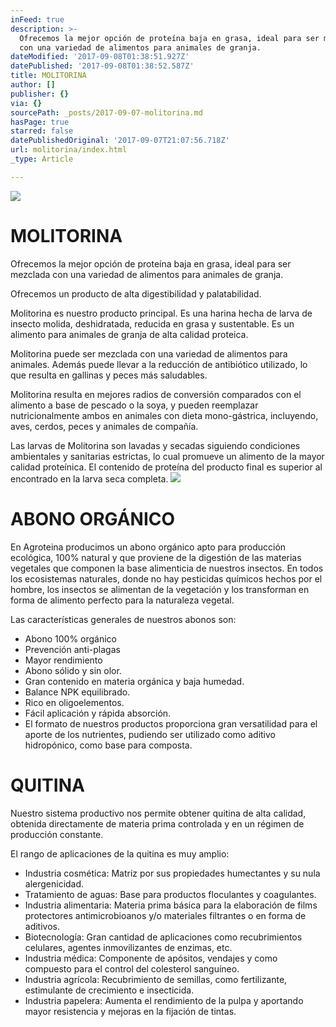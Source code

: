 ```yaml
---
inFeed: true
description: >-
  Ofrecemos la mejor opción de proteína baja en grasa, ideal para ser mezclada
  con una variedad de alimentos para animales de granja.
dateModified: '2017-09-08T01:38:51.927Z'
datePublished: '2017-09-08T01:38:52.587Z'
title: MOLITORINA
author: []
publisher: {}
via: {}
sourcePath: _posts/2017-09-07-molitorina.md
hasPage: true
starred: false
datePublishedOriginal: '2017-09-07T21:07:56.718Z'
url: molitorina/index.html
_type: Article

---
```

![](https://the-grid-user-content.s3-us-west-2.amazonaws.com/91f2a425-be80-4849-b6fb-0a31048e1779.jpg)

# MOLITORINA

Ofrecemos la mejor opción de proteína baja en grasa, ideal para ser mezclada con una variedad de alimentos para animales de granja.

Ofrecemos un producto de alta digestibilidad y palatabilidad.

Molitorina es nuestro producto principal. Es una harina hecha de larva de insecto molida, deshidratada, reducida en grasa y sustentable. Es un alimento para animales de granja de alta calidad proteica.

Molitorina puede ser mezclada con una variedad de alimentos para animales. Además puede llevar a la reducción de antibiótico utilizado, lo que resulta en gallinas y peces más saludables.

Molitorina resulta en mejores radios de conversión comparados con el alimento a base de pescado o la soya, y pueden reemplazar nutricionalmente ambos en animales con dieta mono-gástrica, incluyendo, aves, cerdos, peces y animales de compañía.

Las larvas de Molitorina son lavadas y secadas siguiendo condiciones ambientales y sanitarias estrictas, lo cual promueve un alimento de la mayor calidad proteínica. El contenido de proteína del producto final es superior al encontrado en la larva seca completa.
![](https://the-grid-user-content.s3-us-west-2.amazonaws.com/c19415b5-7fae-499f-8f24-d698fda2f40a.jpg)

# ABONO ORGÁNICO

En Agroteina producimos un abono orgánico apto para producción ecológica, 100% natural y que proviene de la digestión de las materias vegetales que componen la base alimenticia de nuestros insectos. En todos los ecosistemas naturales, donde no hay pesticidas químicos hechos por el hombre, los insectos se alimentan de la vegetación y los transforman en forma de alimento perfecto para la naturaleza vegetal.

Las características generales de nuestros abonos son:

* Abono 100% orgánico
* Prevención anti-plagas
* Mayor rendimiento
* Abono sólido y sin olor.
* Gran contenido en materia orgánica y baja humedad.
* Balance NPK equilibrado.
* Rico en oligoelementos.
* Fácil aplicación y rápida absorción.
* El formato de nuestros productos proporciona gran versatilidad para el aporte de los nutrientes, pudiendo ser utilizado como aditivo hidropónico, como base para composta.

# QUITINA

Nuestro sistema productivo nos permite obtener quitina de alta calidad, obtenida directamente de materia prima controlada y en un régimen de producción constante.

El rango de aplicaciones de la quitina es muy amplio:

* Industria cosmética: Matriz por sus propiedades humectantes y su nula alergenicidad.
* Tratamiento de aguas: Base para productos floculantes y coagulantes.
* Industria alimentaria: Materia prima básica para la elaboración de films protectores antimicrobioanos y/o materiales filtrantes o en forma de aditivos.
* Biotecnología: Gran cantidad de aplicaciones como recubrimientos celulares, agentes inmovilizantes de enzimas, etc.
* Industria médica: Componente de apósitos, vendajes y como compuesto para el control del colesterol sanguíneo.
* Industria agrícola: Recubrimiento de semillas, como fertilizante, estimulante de crecimiento e insecticida.
* Industria papelera: Aumenta el rendimiento de la pulpa y aportando mayor resistencia y mejoras en la fijación de tintas.